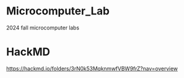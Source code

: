 # Microcomputer_Lab

2024 fall microcomputer labs

# HackMD

<https://hackmd.io/folders/3rN0k53MqknmwfVBW9frZ?nav=overview>
